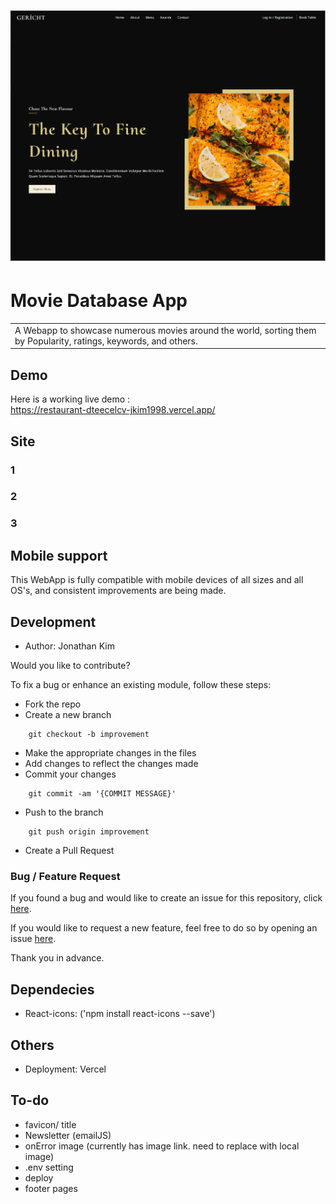 # ![WebApp](https://github.com/jkim1998/Restaurant/blob/main/screenshot/Restaurant_1.png)
# Movie Database App
<table>
<tr>
<td>
  A Webapp to showcase numerous movies around the world, sorting them by Popularity, ratings, keywords, and others. 
</td>
</tr>
</table>


## Demo
Here is a working live demo :  
https://restaurant-dteecelcv-jkim1998.vercel.app/


## Site

### 1

### 2

### 3


## Mobile support
This WebApp is fully compatible with mobile devices of all sizes and all OS's, and consistent improvements are being made.


## Development
- Author: Jonathan Kim

Would you like to contribute?

To fix a bug or enhance an existing module, follow these steps:

- Fork the repo
- Create a new branch 
```
    git checkout -b improvement
```
- Make the appropriate changes in the files
- Add changes to reflect the changes made
- Commit your changes 
```
    git commit -am '{COMMIT MESSAGE}'
```
- Push to the branch 
```
    git push origin improvement
```
- Create a Pull Request 

### Bug / Feature Request

If you found a bug and would like to create an issue for this repository, click [here](https://github.com/jkim1998/Movie-DB-/issues/new).

If you would like to request a new feature, feel free to do so by opening an issue [here](https://github.com/jkim1998/Movie-DB-/issues/new).

Thank you in advance.

## Dependecies 

- React-icons: ('npm install react-icons --save')


## Others

- Deployment: Vercel

## To-do
- favicon/ title
- Newsletter (emailJS)
- onError image (currently has image link. need to replace with local image)
- .env setting 
- deploy 
- footer pages 